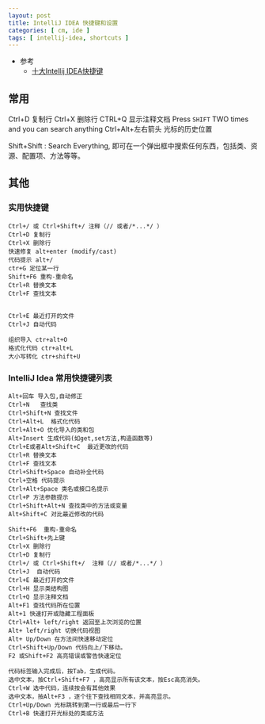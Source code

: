 ```yaml
---
layout: post
title: IntelliJ IDEA 快捷键和设置
categories: [ cm, ide ]
tags: [ intellij-idea, shortcuts ]
---
```


* 参考
  * [十大Intellij IDEA快捷键](https://blog.csdn.net/dc_726/article/details/42784275)

## 常用

Ctrl+D 复制行
Ctrl+X 删除行
CTRL+Q   显示注释文档
Press `SHIFT` TWO times and you can search anything
Ctrl+Alt+左右箭头       光标的历史位置

Shift+Shift
: Search Everything, 即可在一个弹出框中搜索任何东西，包括类、资源、配置项、方法等等。

## 其他

### 实用快捷键

~~~
Ctrl+/ 或 Ctrl+Shift+/ 注释（// 或者/*...*/ ）
Ctrl+D 复制行
Ctrl+X 删除行
快速修复 alt+enter (modify/cast)
代码提示 alt+/
ctr+G 定位某一行
Shift+F6 重构-重命名
Ctrl+R 替换文本
Ctrl+F 查找文本


Ctrl+E 最近打开的文件
Ctrl+J 自动代码

组织导入 ctr+alt+O
格式化代码 ctr+alt+L
大小写转化 ctr+shift+U
~~~


### IntelliJ Idea 常用快捷键列表

~~~
Alt+回车 导入包,自动修正
Ctrl+N   查找类
Ctrl+Shift+N 查找文件
Ctrl+Alt+L  格式化代码
Ctrl+Alt+O 优化导入的类和包
Alt+Insert 生成代码(如get,set方法,构造函数等)
Ctrl+E或者Alt+Shift+C  最近更改的代码
Ctrl+R 替换文本
Ctrl+F 查找文本
Ctrl+Shift+Space 自动补全代码
Ctrl+空格 代码提示
Ctrl+Alt+Space 类名或接口名提示
Ctrl+P 方法参数提示
Ctrl+Shift+Alt+N 查找类中的方法或变量
Alt+Shift+C 对比最近修改的代码
 
Shift+F6  重构-重命名
Ctrl+Shift+先上键
Ctrl+X 删除行
Ctrl+D 复制行
Ctrl+/ 或 Ctrl+Shift+/  注释（// 或者/*...*/ ）
Ctrl+J  自动代码
Ctrl+E 最近打开的文件
Ctrl+H 显示类结构图
Ctrl+Q 显示注释文档
Alt+F1 查找代码所在位置
Alt+1 快速打开或隐藏工程面板
Ctrl+Alt+ left/right 返回至上次浏览的位置
Alt+ left/right 切换代码视图
Alt+ Up/Down 在方法间快速移动定位
Ctrl+Shift+Up/Down 代码向上/下移动。
F2 或Shift+F2 高亮错误或警告快速定位
 
代码标签输入完成后，按Tab，生成代码。
选中文本，按Ctrl+Shift+F7 ，高亮显示所有该文本，按Esc高亮消失。
Ctrl+W 选中代码，连续按会有其他效果
选中文本，按Alt+F3 ，逐个往下查找相同文本，并高亮显示。
Ctrl+Up/Down 光标跳转到第一行或最后一行下
Ctrl+B 快速打开光标处的类或方法 
~~~



































































































